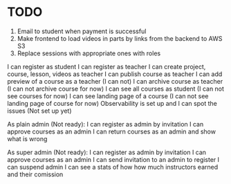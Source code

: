# TODO
1. Email to student when payment is successful
2. Make frontend to load videos in parts by links from the backend to AWS S3
3. Replace sessions with appropriate ones with roles

I can register as student
I can register as teacher
I can create project, course, lesson, videos as teacher
I can publish course as teacher
I can add preview of a course as a teacher (I can not)
I can archive course as teacher (I can not archive course for now)
I can see all courses as student (I can not see courses for now)
I can see landing page of a course (I can not see landing page of course for now)
Observability is set up and I can spot the issues (Not set up yet)

As plain admin (Not ready):
I can register as admin by invitation
I can approve courses as an admin
I can return courses as an admin and show what is wrong

As super admin (Not ready):
I can register as admin by invitation
I can approve courses as an admin
I can send invitation to an admin to register
I can suspend admin
I can see a stats of how how much instructors earned and their comission

